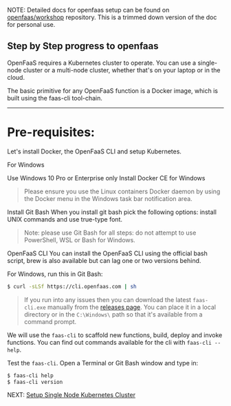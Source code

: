 NOTE: Detailed docs for openfaas setup can be found on [openfaas/workshop](https://github.com/openfaas/workshop/blob/master/lab1.md) repository. This is a trimmed down version of the doc for personal use.

Step by Step progress to openfaas
---

OpenFaaS requires a Kubernetes cluster to operate. You can use a single-node cluster or a multi-node cluster, whether that's on your laptop or in the cloud.

The basic primitive for any OpenFaaS function is a Docker image, which is built using the faas-cli tool-chain.

---

# Pre-requisites:
Let's install Docker, the OpenFaaS CLI and setup Kubernetes.

For Windows

Use Windows 10 Pro or Enterprise only
Install Docker CE for Windows
> Please ensure you use the Linux containers Docker daemon by using the Docker menu in the Windows task bar notification area.

Install Git Bash
When you install git bash pick the following options: install UNIX commands and use true-type font.

> Note: please use Git Bash for all steps: do not attempt to use PowerShell, WSL or Bash for Windows.

OpenFaaS CLI
You can install the OpenFaaS CLI using the official bash script, brew is also available but can lag one or two versions behind.

For Windows, run this in Git Bash:

```sh
$ curl -sLSf https://cli.openfaas.com | sh
```

> If you run into any issues then you can download the latest `faas-cli.exe` manually from the [releases page](https://github.com/openfaas/faas-cli/releases). You can place it in a local directory or in the `C:\Windows\` path so that it's available from a command prompt.

We will use the `faas-cli` to scaffold new functions, build, deploy and invoke functions. You can find out commands available for the cli with `faas-cli --help`.

Test the `faas-cli`. Open a Terminal or Git Bash window and type in:

```sh
$ faas-cli help
$ faas-cli version
```

NEXT: [Setup Single Node Kubernetes Cluster](./kubernetes-cluster-setup.md)
